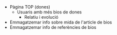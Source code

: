 * Pàgina TOP (dones)
  * Usuaris amb més bios de dones
    * Relatiu i evolució
* Emmagatzemar info sobre mida de l'article de bios
* Emmagatzemar info de referències de bios
